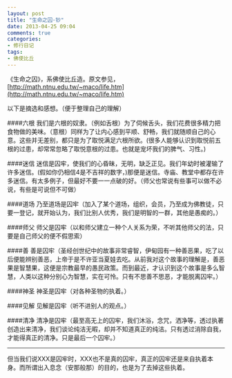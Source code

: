 ```yaml
---
layout: post
title: "生命之囚·钞"
date: 2013-04-25 09:04
comments: true
categories: 
- 修行日记
tags:
- 佛使比丘
---
```


《生命之囚》，系佛使比丘造。原文参见， [http://math.ntnu.edu.tw/~maco/life.htm](http://math.ntnu.edu.tw/~maco/life.htm)

以下是摘选和感想。（便于整理自己的理解）

####六根
我们是六根的奴隶。（例如舌根）为了伺候舌头，我们花费很多精力把食物做的美味。（意根）同样为了让内心感到平顺、舒畅，我们就随顺自己的心意。这些并无差别，都只是为了取悦满足六根所欲。(很多人能够认识到取悦前五根的过患，却常常忽略了取悦意根的过患。也就是宠坏我们的脾气、习性。)

####迷信
迷信是囚牢，使我们的心昏昧，无明，缺乏正见。我们年幼时被灌输了许多迷信。(假如你仍相信4是不吉祥的数字，)那便是迷信。寺庙、教堂中都存在许多迷信。有太多例子，但最好不要一一点破的好。（师父也常说有些事可以做不必说，有些是可说但不可做）

####道场
乃至道场是囚牢（加入了某个道场，组织，会员，乃至成为佛教徒，只要一登记，就开始认为，我们比别人优秀，我们是明智的一群，其他是愚痴的。）

####师父
师父是囚牢（以和师父建立一种个人关系为荣，不听其他师父的法，只要是自己师父的便不假思索）

####善
善是囚牢（圣经创世纪中的故事非常睿智，伊甸园有一种善恶果，吃了以后便能辨别善恶，上帝于是不许亚当夏娃去吃。从前我对这个故事的理解是，善恶果是智慧果，这便是宗教最早的愚民政策。而到最近，才认识到这个故事是多么智慧，人类以这种分别心为智慧，实在可怜。只有不思善不思恶，才能脱离囚牢。）

####神圣
神圣是囚牢（对各种圣物的执着。）

####见解
见解是囚牢（听不进别人的观点。）

####清净
清净是囚牢（最至高无上的囚牢，我们沐浴，念咒，洒净等，透过执著创造出来清净，我们谈论纯洁无暇，却并不知道真正的纯洁。只有透过消除自我，才能得真正的清净。只是最后一个囚牢。）

----

但当我们说XXX是囚牢时，XXX也不是真的囚牢，真正的囚牢还是来自执着本身。而所谓出入息念（安那般那）的目的，也是为了去掉这些执着。
